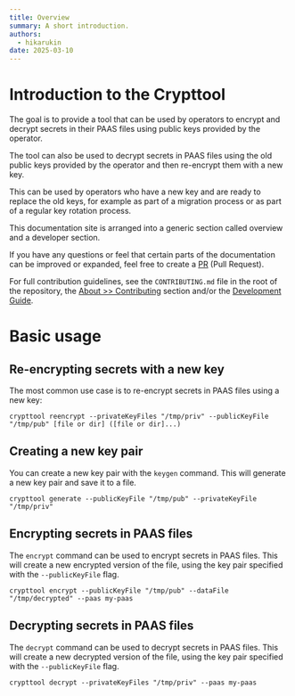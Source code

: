```yaml
---
title: Overview
summary: A short introduction.
authors:
  - hikarukin
date: 2025-03-10
---
```


# Introduction to the Crypttool

The goal is to provide a tool that can be used by operators to encrypt and decrypt secrets
in their PAAS files using public keys provided by the operator.

The tool can also be used to decrypt secrets in PAAS files using the old public
keys provided by the operator and then re-encrypt them with a new key.

This can be used by operators who have a new key and are ready to replace the old keys,
for example as part of a migration process or as part of a regular key rotation process.

This documentation site is arranged into a generic section called overview and a
developer section.

If you have any questions or feel that certain parts of the documentation can be
improved or expanded, feel free to create a [PR](https://github.com/belastingdienst/opr-paas-crypttool/pulls)
(Pull Request).

For full contribution guidelines, see the `CONTRIBUTING.md` file in the root of
the repository, the [About >> Contributing](/about/contributing/) section and/or the
[Development Guide](/development-guide/).

# Basic usage

## Re-encrypting secrets with a new key

The most common use case is to re-encrypt secrets in PAAS files using a new key:

`crypttool reencrypt --privateKeyFiles "/tmp/priv" --publicKeyFile "/tmp/pub" [file or dir] ([file or dir]...)`

## Creating a new key pair

You can create a new key pair with the `keygen` command. This will generate a new
key pair and save it to a file.

`crypttool generate --publicKeyFile "/tmp/pub" --privateKeyFile "/tmp/priv"`

## Encrypting secrets in PAAS files

The `encrypt` command can be used to encrypt secrets in PAAS files. This will
create a new encrypted version of the file, using the key pair specified with the
`--publicKeyFile` flag.

`crypttool encrypt --publicKeyFile "/tmp/pub" --dataFile "/tmp/decrypted" --paas my-paas`

## Decrypting secrets in PAAS files

The `decrypt` command can be used to decrypt secrets in PAAS files. This will
create a new decrypted version of the file, using the key pair specified with the
`--publicKeyFile` flag.

`crypttool decrypt --privateKeyFiles "/tmp/priv" --paas my-paas`